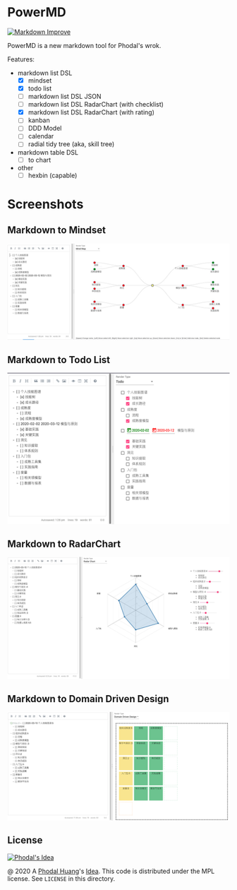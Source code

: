 # PowerMD

[![Markdown Improve](https://img.shields.io/badge/markdown--improve-Phodal-blue.svg)](https://github.com/phodal/markdown-improve)

PowerMD is a new markdown tool for Phodal's wrok.

Features:

 - markdown list DSL
   - [x] mindset
   - [x] todo list
   - [ ] markdown list DSL JSON
   - [ ] markdown list DSL RadarChart (with checklist)
   - [x] markdown list DSL RadarChart (with rating)
   - [ ] kanban
   - [ ] DDD Model
   - [ ] calendar
   - [ ] radial tidy tree (aka, skill tree)
 - markdown table DSL
   - [ ] to chart
 - other
   - [ ] hexbin (capable)
   
# Screenshots

## Markdown to Mindset

![Mindset](docs/images/md-mindset.png)

## Markdown to Todo List

![Todolist](docs/images/md-todo.png)

## Markdown to RadarChart

![RadarChart](docs/images/md-radar-chart.png)

## Markdown to Domain Driven Design

![DDD](docs/images/md-ddd.png)

License
---

[![Phodal's Idea](http://brand.phodal.com/shields/idea-small.svg)](http://ideas.phodal.com/)

@ 2020 A [Phodal Huang](https://www.phodal.com)'s [Idea](http://github.com/phodal/ideas).  This code is distributed under the MPL license. See `LICENSE` in this directory.
